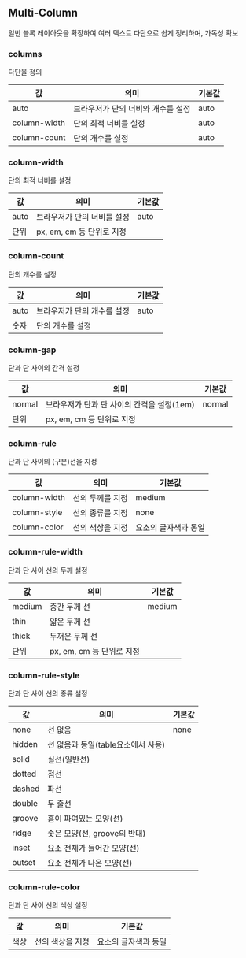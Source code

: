 ## Multi-Column

일반 블록 레이아웃을 확장하여 여러 텍스트 다단으로 쉽게 정리하며, 가독성 확보

### columns

다단을 정의

| 값 | 의미 | 기본값 |
| --- | --- | --- |
| auto | 브라우저가 단의 너비와 개수를 설정 | auto |
| column-width | 단의 최적 너비를 설정 | auto |
| column-count | 단의 개수를 설정 | auto |

### column-width

단의 최적 너비를 설정

| 값 | 의미 | 기본값 |
| --- | --- | --- |
| auto | 브라우저가 단의 너비를 설정 | auto |
| 단위 | px, em, cm 등 단위로 지정 |   |

### column-count

단의 개수를 설정

| 값 | 의미 | 기본값 |
| --- | --- | --- |
| auto | 브라우저가 단의 개수를 설정 | auto |
| 숫자 | 단의 개수를 설정 |   |

### column-gap

단과 단 사이의 간격 설정

| 값 | 의미 | 기본값 |
| --- | --- | --- |
| normal | 브라우저가 단과 단 사이의 간격을 설정(1em) | normal |
| 단위 | px, em, cm 등 단위로 지정 |   |

### column-rule

단과 단 사이의 (구분)선을 지정

| 값 | 의미 | 기본값 |
| --- | --- | --- |
| column-width | 선의 두께를 지정 | medium |
| column-style | 선의 종류를 지정 | none |
| column-color | 선의 색상을 지정 | 요소의 글자색과 동일 |

### column-rule-width

단과 단 사이 선의 두께 설정

| 값 | 의미 | 기본값 |
| --- | --- | --- |
| medium | 중간 두께 선 | medium |
| thin | 얇은 두께 선 |   |
| thick | 두꺼운 두께 선 |   |
| 단위 | px, em, cm 등 단위로 지정 |   |

### column-rule-style

단과 단 사이 선의 종류 설정

| 값 | 의미 | 기본값 |
| --- | --- | --- |
| none | 선 없음 | none |
| hidden | 선 없음과 동일(table요소에서 사용) |   |
| solid | 실선(일반선) |   |
| dotted | 점선 |   |
| dashed | 파선 |   |
| double | 두 줄선 |   |
| groove | 홈이 파여있는 모양(선) |   |
| ridge | 솟은 모양(선, groove의 반대) |   |
| inset | 요소 전체가 들어간 모양(선) |   |
| outset | 요소 전체가 나온 모양(선) |   |

### column-rule-color

단과 단 사이 선의 색상 설정

| 값 | 의미 | 기본값 |
| --- | --- | --- |
| 색상 | 선의 색상을 지정 | 요소의 글자색과 동일 |